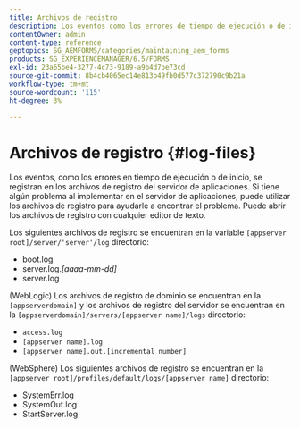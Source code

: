 ```yaml
---
title: Archivos de registro
description: Los eventos como los errores de tiempo de ejecución o de inicio se registran en los archivos de registro del servidor de aplicaciones, que se pueden abrir con cualquier editor de texto.
contentOwner: admin
content-type: reference
geptopics: SG_AEMFORMS/categories/maintaining_aem_forms
products: SG_EXPERIENCEMANAGER/6.5/FORMS
exl-id: 23a65be4-3277-4c73-9189-a9b4d7be73cd
source-git-commit: 8b4cb4065ec14e813b49fb0d577c372790c9b21a
workflow-type: tm+mt
source-wordcount: '115'
ht-degree: 3%

---
```


# Archivos de registro {#log-files}

Los eventos, como los errores en tiempo de ejecución o de inicio, se registran en los archivos de registro del servidor de aplicaciones. Si tiene algún problema al implementar en el servidor de aplicaciones, puede utilizar los archivos de registro para ayudarle a encontrar el problema. Puede abrir los archivos de registro con cualquier editor de texto.

Los siguientes archivos de registro se encuentran en la variable `[appserver root]/server/'server'/log` directorio:

* boot.log
* server.log.*[aaaa-mm-dd]*
* server.log

(WebLogic) Los archivos de registro de dominio se encuentran en la `[appserverdomain]` y los archivos de registro del servidor se encuentran en la `[appserverdomain]/servers/[appserver name]/logs` directorio:

* `access.log`
* `[appserver name].log`
* `[appserver name].out.[incremental number]`

(WebSphere) Los siguientes archivos de registro se encuentran en la `[appserver root]/profiles/default/logs/[appserver name]` directorio:

* SystemErr.log
* SystemOut.log
* StartServer.log
